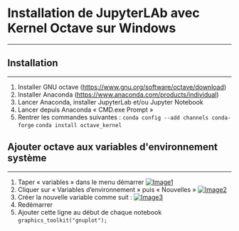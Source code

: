 # Installation de JupyterLAb avec Kernel Octave sur Windows
---

## Installation
---

1.	Installer GNU octave (https://www.gnu.org/software/octave/download) 
2.	Installer Anaconda (https://www.anaconda.com/products/individual)
3.	Lancer Anaconda, installer JupyterLab et/ou Jupyter Notebook
4.	Lancer depuis Anaconda « CMD.exe Prompt »
5.	Rentrer les commandes suivantes : 
`conda config --add channels conda-forge`
`conda install octave_kernel`

## Ajouter octave aux variables d'environnement système 
---

1.	Taper « variables » dans le menu démarrer
<a href="https://ibb.co/w0kHRJv"><img src="https://i.ibb.co/f1gR28c/Image1.png" alt="Image1" border="0"></a>
2.	Cliquer sur « Variables d’environnement » puis « Nouvelles »
<a href="https://ibb.co/tCgym4d"><img src="https://i.ibb.co/JkVXBKh/Image2.png" alt="Image2" border="0"></a>
3.	Créer la nouvelle variable comme suit : 
<a href="https://imgbb.com/"><img src="https://i.ibb.co/y4CPg9M/Image3.png" alt="Image3" border="0"></a>
7.	Redémarrer
8.	Ajouter cette ligne au début de chaque notebook
`graphics_toolkit("gnuplot");`